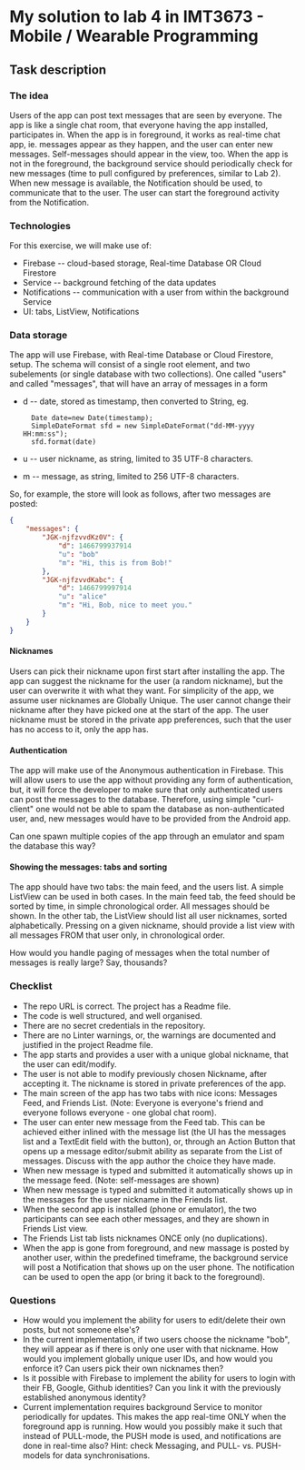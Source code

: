 # My solution to lab 4 in IMT3673 - Mobile / Wearable Programming

## Task description

### The idea

Users of the app can post text messages that are seen by everyone. The app is like a single chat room, that everyone having the app installed, participates in. When the app is in foreground, it works as real-time chat app, ie. messages appear as they happen, and the user can enter new messages. Self-messages should appear in the view, too. When the app is not in the foreground, the background service should periodically check for new messages (time to pull configured by preferences, similar to Lab 2). When new message is available, the Notification should be used, to communicate that to the user. The user can start the foreground activity from the Notification.

### Technologies

For this exercise, we will make use of:

* Firebase -- cloud-based storage, Real-time Database OR Cloud Firestore
* Service -- background fetching of the data updates
* Notifications -- communication with a user from within the background Service
* UI: tabs, ListView, Notifications

### Data storage

The app will use Firebase, with Real-time Database or Cloud Firestore, setup. The schema will consist of a single root element, and two subelements (or single database with two collections). One called "users" and called "messages", that will have an array of messages in a form

* d -- date, stored as timestamp, then converted to String, eg.

        Date date=new Date(timestamp);
        SimpleDateFormat sfd = new SimpleDateFormat("dd-MM-yyyy HH:mm:ss");
        sfd.format(date)
        
* u -- user nickname, as string, limited to 35 UTF-8 characters.
* m -- message, as string, limited to 256 UTF-8 characters.


So, for example, the store will look as follows, after two messages are posted:

```json
{
    "messages": {
        "JGK-njfzvvdKz0V": {
            "d": 1466799937914
            "u": "bob"
            "m": "Hi, this is from Bob!"
        },
        "JGK-njfzvvdKabc": {
            "d": 1466799997914
            "u": "alice"
            "m": "Hi, Bob, nice to meet you."
        }
    }
}
```

#### Nicknames

Users can pick their nickname upon first start after installing the app. The app can suggest the nickname for the user (a random nickname), but the user can overwrite it with what they want. For simplicity of the app, we assume user nicknames are Globally Unique. The user cannot change their nickname after they have picked one at the start of the app. The user nickname must be stored in the private app preferences, such that the user has no access to it, only the app has. 


#### Authentication

The app will make use of the Anonymous authentication in Firebase. This will allow users to use the app without providing any form of authentication, but, it will force the developer to make sure that only authenticated users can post the messages to the database. Therefore, using simple "curl-client" one would not be able to spam the database as non-authenticated user, and, new messages would have to be provided from the Android app. 

Can one spawn multiple copies of the app through an emulator and spam the database this way? 

#### Showing the messages: tabs and sorting

The app should have two tabs: the main feed, and the users list. A simple ListView can be used in both cases. In the main feed tab, the feed should be sorted by time, in simple chronological order. All messages should be shown. In the other tab, the ListView should list all user nicknames, sorted alphabetically. Pressing on a given nickname, should provide a list view with all messages FROM that user only, in chronological order. 

How would you handle paging of messages when the total number of messages is really large? Say, thousands? 

### Checklist

* The repo URL is correct. The project has a Readme file. 
* The code is well structured, and well organised. 
* There are no secret credentials in the repository. 
* There are no Linter warnings, or, the warnings are documented and justified in the project Readme file. 
* The app starts and provides a user with a unique global nickname, that the user can edit/modify.
* The user is not able to modify previously chosen Nickname, after accepting it.  The nickname is stored in private preferences of the app. 
* The main screen of the app has two tabs with nice icons: Messages Feed, and Friends List. (Note: Everyone is everyone's friend and everyone follows everyone - one global chat room).
* The user can enter new message from the Feed tab. This can be achieved either inlined with the message list (the UI has the messages list and a TextEdit field with the button), or, through an Action Button that opens up a message editor/submit ability as separate from the List of messages. Discuss with the app author the choice they have made. 
* When new message is typed and submitted it automatically shows up in the message feed. (Note: self-messages are shown)
* When new message is typed and submitted it automatically shows up in the messages for the user nickname in the Friends list. 
* When the second app is installed (phone or emulator), the two participants can see each other messages, and they are shown in Friends List view. 
* The Friends List tab lists nicknames ONCE only (no duplications).
* When the app is gone from foreground, and new massage is posted by another user, within the predefined timeframe, the background service will post a Notification that shows up on the user phone. The notification can be used to open the app (or bring it back to the foreground).

### Questions

* How would you implement the ability for users to edit/delete their own posts, but not someone else's?
* In the current implementation, if two users choose the nickname "bob", they will appear as if there is only one user with that nickname. How would you implement globally unique user IDs, and how would you enforce it? Can users pick their own nicknames then? 
* Is it possible with Firebase to implement the ability for users to login with their FB, Google, Github identities? Can you link it with the previously established anonymous identity? 
* Current implementation requires background Service to monitor periodically for updates. This makes the app real-time ONLY when the foreground app is running. How would you possibly make it such that instead of PULL-mode, the PUSH mode is used, and notifications are done in real-time also? Hint: check Messaging, and PULL- vs. PUSH-models for data synchronisations.
